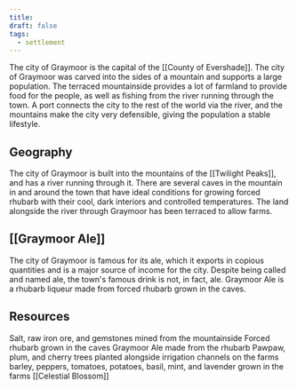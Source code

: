 ```yaml
---
title: 
draft: false
tags:
  - settlement
---
```

The city of Graymoor is the capital of the [[County of Evershade]]. The city of Graymoor was carved into the sides of a mountain and supports a large population. The terraced mountainside provides a lot of farmland to provide food for the people, as well as fishing from the river running through the town. A port connects the city to the rest of the world via the river, and the mountains make the city very defensible, giving the population a stable lifestyle.
## Geography
The city of Graymoor is built into the mountains of the [[Twilight Peaks]], and has a river running through it. There are several caves in the mountain in and around the town that have ideal conditions for growing forced rhubarb with their cool, dark interiors and controlled temperatures. The land alongside the river through Graymoor has been terraced to allow farms.
## [[Graymoor Ale]]
The city of Graymoor is famous for its ale, which it exports in copious quantities and is a major source of income for the city. Despite being called and named ale, the town's famous drink is not, in fact, ale. Graymoor Ale is a rhubarb liqueur made from forced rhubarb grown in the caves.

## Resources
Salt, raw iron ore, and gemstones mined from the mountainside
Forced rhubarb grown in the caves
Graymoor Ale made from the rhubarb
Pawpaw, plum, and cherry trees planted alongside irrigation channels on the farms
barley, peppers, tomatoes, potatoes, basil, mint, and lavender grown in the farms
[[Celestial Blossom]]